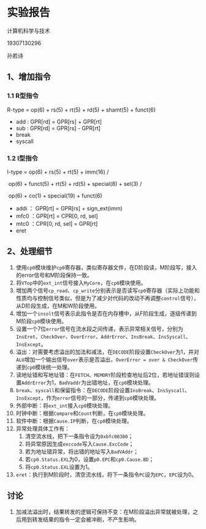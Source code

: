# 实验报告

计算机科学与技术

19307130296

孙若诗

## 1、增加指令

### 1.1 R型指令

R-type = op(6) + rs(5) + rt(5) + rd(5) + shamt(5) + funct(6)

* add : GPR[rd] = GPR[rs] + GPR[rt]
* sub : GPR[rd] = GPR[rs] - GPR[rt]
* break
* syscall

### 1.2 I型指令

I-type = op(6) + rs(5) + rt(5) + imm(16) /

​			  op(6) + funct(5) + rt(5) + rd(5) + special(8) + sel(3) /

​              op(6) + co(1) + special(19) + funct(6)

* addi ： GPR[rt] = GPR[rs] + sign_ext(imm)
* mfc0 ：GPR[rt] = CPR[0, rd, sel]
* mtc0 ：CPR[0, rd, sel] = GPR[rt]
* eret

## 2、处理细节

1. 使用`cp0`模块维护`cp0`寄存器，类似寄存器文件，在D阶段读，M阶段写，接入的error信号和M阶段保持一致。
2. 将`VTop`中的`ext_int`信号接入`MyCore`，在`cp0`模块使用。
3. 增加两个信号`cp_read`、`cp_write`分别表示是否读写`cp0`寄存器（实际上功能和性质均与控制信号类似，但是为了减少对代码的改动不再调整`control`信号），从D阶段生成，在M和W阶段使用。
4. 增加一个`insolt`信号表示此指令是否在内存槽中，从F阶段生成，逐级传递到M阶段`cp0`模块使用。
5. 设置一个7位`error`信号在流水段之间传递，表示异常相关信号，分别为`InsEret`、`CheckOver`、`OverError`、`AddrError`、`InsBreak`、`InsSyscall`、`InsExcept`。
6. 溢出：对需要考虑溢出的加法和减法，在`DECODE`阶段设置`CheckOver`为1，并对`ALU`增加一个输出信号`over`表示是否溢出，`OverError = over & CheckOver`传递到`cp0`模块统一处理。
7. 读地址错和写地址错：在`FETCH`、`MEMORY`阶段检查地址后2位，若地址错误则设置`AddrError`为1，`BadVaddr`为出错地址，在`cp0`模块处理。
8. `break`、`syscall`和保留指令：在`DECODE`阶段设置`InsBreak`、`InsSyscall`、`InsExcept`，作为`error`信号的一部分，传递到`cp0`模块处理。
9. 外部中断：将`ext_int`接入`cp0`模块处理。
10. 时钟中断：根据`Compare`和`Count`判断，在`cp0`模块处理。
11. 软件中断：根据`Cause.IP`判断，在`cp0`模块处理。
12. 异常处理具体工作有：
    1. 清空流水线，把下一条指令设为`0xbfc00380`；
    2. 将异常原因生成`exccode`写入`Cause.ExcCode`；
    3. 若为地址错异常，将出错的地址写入`BadVAddr`；
    4. 若`cp0.Status.EXL`为0，设置`p0.EPC`和`cp0.Cause.BD`；
    5. 将`cp0.Status.EXL`设置为1。
13. `eret`：执行到M阶段时，清空流水线，将下一条指令`PC`设为`EPC`，`EPC`设为0。

## 讨论

1. 加减法溢出时，结果转发的逻辑可保持不变：在M阶段溢出异常就被处理，之后用到转发结果的指令一定会被冲刷，不产生影响。

